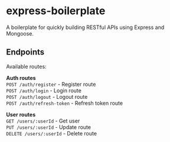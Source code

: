 # express-boilerplate
A boilerplate for quickly building RESTful APIs using Express and Mongoose.


## Endpoints

Available routes:

**Auth routes**\
`POST /auth/register` - Register route\
`POST /auth/login` - Login route\
`POST /auth/logout` - Logout route\
`POST /auth/refresh-token` - Refresh token route

**User routes**\
`GET /users/:userId` - Get user\
`PUT /users/:userId` - Update route\
`DELETE /users/:userId` - Delete route